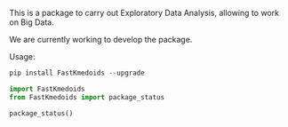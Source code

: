 This is a package to carry out Exploratory Data Analysis, allowing to work on Big Data.

We are currently working to develop the package.

Usage:

```python
pip install FastKmedoids --upgrade
```

```python
import FastKmedoids
from FastKmedoids import package_status
```

```python
package_status()
```